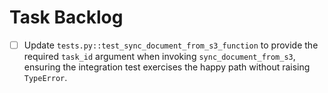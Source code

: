 # Task Backlog

- [ ] Update `tests.py::test_sync_document_from_s3_function` to provide the required `task_id` argument when invoking `sync_document_from_s3`, ensuring the integration test exercises the happy path without raising `TypeError`.
